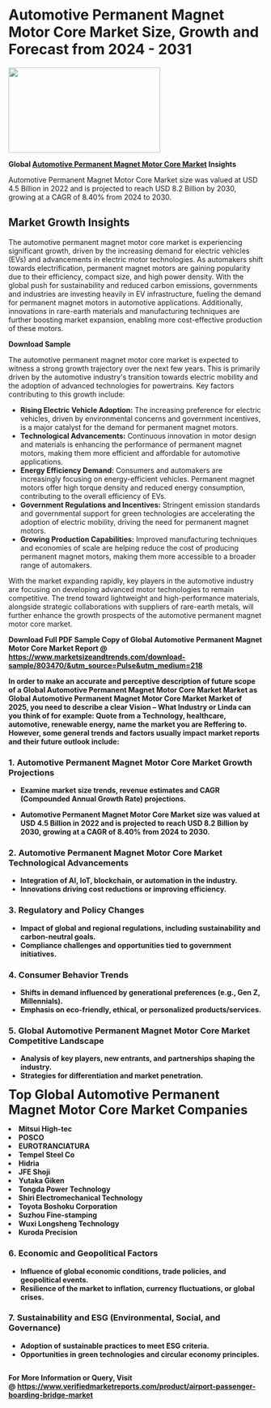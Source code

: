 <H1>Automotive Permanent Magnet Motor Core Market Size, Growth and Forecast from 2024 - 2031</H1><img class="aligncenter size-medium wp-image-584254" src="https://thirdeyenews.in/wp-content/uploads/2024/09/Global-Market-Research-300x168.jpeg" alt="" width="300" height="168" /><p><strong>Global&nbsp;<a href="https://www.marketsizeandtrends.com/download-sample/803470/&amp;utm_source=Pulse&amp;utm_medium=218">Automotive Permanent Magnet Motor Core Market</a> Insights</strong></p><p>Automotive Permanent Magnet Motor Core Market size was valued at USD 4.5 Billion in 2022 and is projected to reach USD 8.2 Billion by 2030, growing at a CAGR of 8.40% from 2024 to 2030.</p><p><h2>Market Growth Insights</h2> <p>The automotive permanent magnet motor core market is experiencing significant growth, driven by the increasing demand for electric vehicles (EVs) and advancements in electric motor technologies. As automakers shift towards electrification, permanent magnet motors are gaining popularity due to their efficiency, compact size, and high power density. With the global push for sustainability and reduced carbon emissions, governments and industries are investing heavily in EV infrastructure, fueling the demand for permanent magnet motors in automotive applications. Additionally, innovations in rare-earth materials and manufacturing techniques are further boosting market expansion, enabling more cost-effective production of these motors.</p> <p><strong>Download Sample</strong></p> <p>The automotive permanent magnet motor core market is expected to witness a strong growth trajectory over the next few years. This is primarily driven by the automotive industry's transition towards electric mobility and the adoption of advanced technologies for powertrains. Key factors contributing to this growth include:</p> <ul> <li><strong>Rising Electric Vehicle Adoption:</strong> The increasing preference for electric vehicles, driven by environmental concerns and government incentives, is a major catalyst for the demand for permanent magnet motors.</li> <li><strong>Technological Advancements:</strong> Continuous innovation in motor design and materials is enhancing the performance of permanent magnet motors, making them more efficient and affordable for automotive applications.</li> <li><strong>Energy Efficiency Demand:</strong> Consumers and automakers are increasingly focusing on energy-efficient vehicles. Permanent magnet motors offer high torque density and reduced energy consumption, contributing to the overall efficiency of EVs.</li> <li><strong>Government Regulations and Incentives:</strong> Stringent emission standards and governmental support for green technologies are accelerating the adoption of electric mobility, driving the need for permanent magnet motors.</li> <li><strong>Growing Production Capabilities:</strong> Improved manufacturing techniques and economies of scale are helping reduce the cost of producing permanent magnet motors, making them more accessible to a broader range of automakers.</li> </ul> <p>With the market expanding rapidly, key players in the automotive industry are focusing on developing advanced motor technologies to remain competitive. The trend toward lightweight and high-performance materials, alongside strategic collaborations with suppliers of rare-earth metals, will further enhance the growth prospects of the automotive permanent magnet motor core market.</p> <p><strong></p><p><span class=""><strong>Download Full PDF Sample Copy of Global Automotive Permanent Magnet Motor Core Market Report</strong> @ <a href="https://www.marketsizeandtrends.com/download-sample/803470/&amp;utm_source=Pulse&amp;utm_medium=218" target="_blank">https://www.marketsizeandtrends.com/download-sample/803470/&amp;utm_source=Pulse&amp;utm_medium=218</a></span></p><p>In order to make an accurate and perceptive description of future scope of a Global&nbsp;Automotive Permanent Magnet Motor Core Market Market as Global&nbsp;Automotive Permanent Magnet Motor Core Market Market of 2025, you need to describe a clear Vision &ndash; What Industry or Linda can you think of for example: Quote from a Technology, healthcare, automotive, renewable energy, name the market you are Reffering to. However, some general trends and factors usually impact market reports and their future outlook include:</p><h3>1.&nbsp;<strong>Automotive Permanent Magnet Motor Core Market Growth Projections</strong></h3><ul><li>Examine market size trends, revenue estimates and CAGR (Compounded Annual Growth Rate) projections.</li><li><p>Automotive Permanent Magnet Motor Core Market size was valued at USD 4.5 Billion in 2022 and is projected to reach USD 8.2 Billion by 2030, growing at a CAGR of 8.40% from 2024 to 2030.</p></li></ul><h3>2.&nbsp;<strong>Automotive Permanent Magnet Motor Core Market Technological Advancements</strong></h3><ul><li>Integration of AI, IoT, blockchain, or automation in the industry.</li><li>Innovations driving cost reductions or improving efficiency.</li></ul><h3>3.&nbsp;<strong>Regulatory and Policy Changes</strong></h3><ul><li>Impact of global and regional regulations, including sustainability and carbon-neutral goals.</li><li>Compliance challenges and opportunities tied to government initiatives.</li></ul><h3>4.&nbsp;<strong>Consumer Behavior Trends</strong></h3><ul><li>Shifts in demand influenced by generational preferences (e.g., Gen Z, Millennials).</li><li>Emphasis on eco-friendly, ethical, or personalized products/services.</li></ul><h3>5.&nbsp;<strong>Global Automotive Permanent Magnet Motor Core Market Competitive Landscape</strong></h3><ul><li>Analysis of key players, new entrants, and partnerships shaping the industry.</li><li>Strategies for differentiation and market penetration.</li></ul><p data-pm-slice="1 1 []"><span style="color: inherit; font-family: inherit; font-size: 25px;">Top Global Automotive Permanent Magnet Motor Core Market Companies</span></p><div class="" data-test-id=""><p><li>Mitsui High-tec</li><li> POSCO</li><li> EUROTRANCIATURA</li><li> Tempel Steel Co</li><li> Hidria</li><li> JFE Shoji</li><li> Yutaka Giken</li><li> Tongda Power Technology</li><li> Shiri Electromechanical Technology</li><li> Toyota Boshoku Corporation</li><li> Suzhou Fine-stamping</li><li> Wuxi Longsheng Technology</li><li> Kuroda Precision</li></p></div><h3>6.&nbsp;<strong>Economic and Geopolitical Factors</strong></h3><ul><li>Influence of global economic conditions, trade policies, and geopolitical events.</li><li>Resilience of the market to inflation, currency fluctuations, or global crises.</li></ul><h3>7.&nbsp;<strong>Sustainability and ESG (Environmental, Social, and Governance)</strong></h3><ul><li>Adoption of sustainable practices to meet ESG criteria.</li><li>Opportunities in green technologies and circular economy principles.</li></ul><h2><strong style="font-size: 14px;">For More Information or Query, Visit @&nbsp;</strong><a style="background-color: #ffffff; font-size: 14px;" href="https://www.marketsizeandtrends.com/report/automotive-permanent-magnet-motor-core-market/" target="_blank">https://www.verifiedmarketreports.com/product/airport-passenger-boarding-bridge-market</a></h2>
